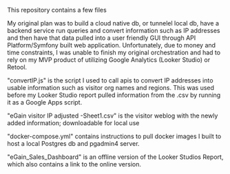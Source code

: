 This repository contains a few files

My original plan was to build a cloud native db, or tunnelel local db, have a backend service run queries and convert information such as IP addresses and then have that data pulled into a user friendly GUI through API Platform/Symfony built web application. 
Unfortunately, due to money and time constraints, I was unable to finish my original orchestration and had to rely on my MVP product of utilizing Google Analytics (Looker Studio) or Retool.

"convertIP.js" is the script I used to call apis to convert IP addresses into usable information such as visitor org names and regions. This was used before my Looker Studio report pulled information from the .csv by running it as a Google Apps script.

"eGain visitor IP adjusted -Sheet1.csv" is the visitor weblog with the newly added information; downloadable for local use

"docker-compose.yml" contains instructions to pull docker images I built to host a local Postgres db and pgadmin4 server.

"eGain_Sales_Dashboard" is an offline version of the Looker Studios Report, which also contains a link to the online version.
